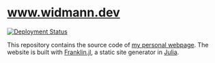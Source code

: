 # www.widmann.dev

[![Deployment Status](https://github.com/devmotion/www.widmann.dev/actions/workflows/Deploy.yml/badge.svg?branch=main)](https://github.com/devmotion/wwww.widmann.dev/actions/workflows/Deploy.yml?query=branch%3Amain)

This repository contains the source code of [my personal webpage](https://www.widmann.dev).
The website is built with [Franklin.jl](https://franklinjl.org/), a static site generator in [Julia](https://julialang.org).
